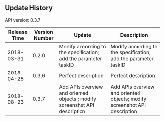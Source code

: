 Update History
---------------------------------------------------------------------
API version: 0.3.7 
 
| Release Time | Version Number | Update | Description
| ---------------| -----------|-----------|---------|
| 2018-03-31 | 0.2.0 | Modify according to the specification; add the parameter taskID | Modify according to the specification; add the parameter taskID
| 2018-04-28 | 0.3.6 | Perfect description | Perfect description
2018-08-23 |0.3.7 | Add APIs overview and oriented objects ; modify screenshot API description | Add APIs overview and oriented objects; modify screenshot API description